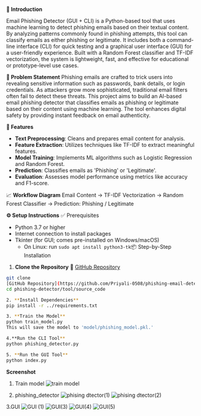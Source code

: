 **🧠 Introduction**

Email Phishing Detector (GUI + CLI) is a Python-based tool that uses machine learning to detect phishing emails based on their textual content. By analyzing patterns commonly found in phishing attempts, this tool can classify emails as either phishing or legitimate. It includes both a command-line interface (CLI) for quick testing and a graphical user interface (GUI) for a user-friendly experience. Built with a Random Forest classifier and TF-IDF vectorization, the system is lightweight, fast, and effective for educational or prototype-level use cases.

**🚨 Problem Statement**
Phishing emails are crafted to trick users into revealing sensitive information such as passwords, bank details, or login credentials. As attackers grow more sophisticated, traditional email filters often fail to detect these threats.
This project aims to build an AI-based email phishing detector that classifies emails as phishing or legitimate based on their content using machine learning. The tool enhances digital safety by providing instant feedback on email authenticity.

**🧰 Features**
- **Text Preprocessing**: Cleans and prepares email content for analysis.
- **Feature Extraction**: Utilizes techniques like TF-IDF to extract meaningful features.
- **Model Training**: Implements ML algorithms such as Logistic Regression and Random Forest.
- **Prediction**: Classifies emails as 'Phishing' or 'Legitimate'.
- **Evaluation**: Assesses model performance using metrics like accuracy and F1-score.

📈 **Workflow Diagram**
Email Content -> TF-IDF Vectorization -> Random Forest Classifier -> Prediction: Phishing / Legitimate

**⚙️ Setup Instructions**
✅ Prerequisites

- Python 3.7 or higher
- Internet connection to install packages
- Tkinter (for GUI; comes pre-installed on Windows/macOS)
    - On Linux: run `sudo apt install python3-tk`📦 Step-by-Step Installation

1. **Clone the Repository**
   🔗 [GitHub Repository](https://github.com/Priyali-0508/phishing-email-detector.git)
```bash
git clone
[GitHub Repository](https://github.com/Priyali-0508/phishing-email-detector.git)
cd phishing-detector/tool/source_code

2. **Install Dependencies** 
pip install -r ../requirements.txt

3. **Train the Model**
python train_model.py
This will save the model to 'model/phishing_model.pkl.'

4.**Run the CLI Tool**
python phishing_detector.py

5. **Run the GUI Tool**
python index.py
```
**Screenshot**
 1. Train model
    ![train model](https://github.com/user-attachments/assets/f14d6fd3-897b-4ab4-a888-0b4b1f99110a)

2. phishing_detector
![phising dtector(1)](https://github.com/user-attachments/assets/9898b6e8-ba6a-4848-8322-9b4101d4f281)
![phising dtector(2)](https://github.com/user-attachments/assets/1affe4e5-466c-49a9-9bf5-476af2fd5428)

3.GUI 
![GUI (1)](https://github.com/user-attachments/assets/5fb20677-0b92-434a-91be-bd41033a33e9)
![GUI(3)](https://github.com/user-attachments/assets/16573076-405d-4328-97a1-98e2aaed21ab)
![GUI(4)](https://github.com/user-attachments/assets/b9397966-d90e-4072-b9d4-beb9c18e0b6d)
![GUI(5)](https://github.com/user-attachments/assets/d1537778-5e2d-4389-8d0a-4b6cf9e20a2f)




